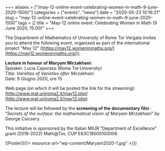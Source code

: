 +++
aliases = ["/may-12-online-event-celebrating-women-in-math-9-june-2020-1500/"]
categories = ["events", "news"]
date = "2020-05-23 10:16:21"
slug = "may-12-online-event-celebrating-women-in-math-9-june-2020-1500"
tags = []
title = "May-12 online event: Celebrating Women in Math  (9 June 2020, 15:00)"
+++

The Department of Mathematics of University of Rome Tor Vergata invites
you to attend the following event, organized as part of the
international project "May 12" ([https://may12.womeninmaths.org/](https://may12.womeninmaths.org/)).

**Lecture in honour of Maryam Mirzakhani:**  
Speaker: Lucia Caporaso (Roma Tre University)  
Title: *Varieties of Varieties after Mirzakhani.*  
Date: 9 Giugno 2020, ore 15

Web page (on which it will be posted the link for the streaming):    
[http://www.mat.uniroma2.it/may12.php](http://www.mat.uniroma2.it/may12.php)

The lecture will be followed by the **screening of the documentary
film** : “*Secrets of the surface: the mathematical vision of Maryam
Mirzakhani*” by George Csicsery.

This initiative is sponsored by the Italian MIUR “Department of
Excellence” grant (2018-2022) Math@Tov, CUP E83C18000100006.

![Poster]({{< resource url="wp-content/Maryam2020-1.jpg" >}})
